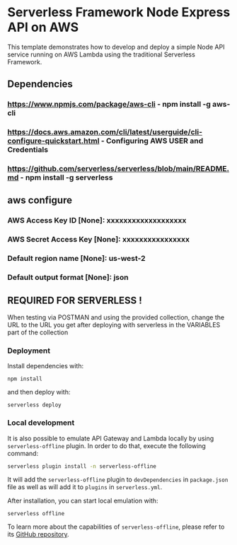 

# Serverless Framework Node Express API on AWS

This template demonstrates how to develop and deploy a simple Node  API service running on AWS Lambda using the traditional Serverless Framework.


## Dependencies
### https://www.npmjs.com/package/aws-cli - npm install -g aws-cli
### https://docs.aws.amazon.com/cli/latest/userguide/cli-configure-quickstart.html - Configuring AWS USER and Credentials
### https://github.com/serverless/serverless/blob/main/README.md - npm install -g serverless

## aws configure
### AWS Access Key ID [None]: xxxxxxxxxxxxxxxxxxx
### AWS Secret Access Key [None]: xxxxxxxxxxxxxxxx
### Default region name [None]: us-west-2
### Default output format [None]: json

## REQUIRED FOR SERVERLESS !
When testing via POSTMAN and using the provided collection, change the URL to the URL you get after deploying with serverless in the VARIABLES part of the collection

### Deployment

Install dependencies with:

```
npm install
```

and then deploy with:

```
serverless deploy
```


### Local development

It is also possible to emulate API Gateway and Lambda locally by using `serverless-offline` plugin. In order to do that, execute the following command:

```bash
serverless plugin install -n serverless-offline
```

It will add the `serverless-offline` plugin to `devDependencies` in `package.json` file as well as will add it to `plugins` in `serverless.yml`.

After installation, you can start local emulation with:

```
serverless offline
```

To learn more about the capabilities of `serverless-offline`, please refer to its [GitHub repository](https://github.com/dherault/serverless-offline).
